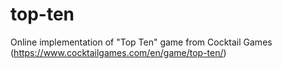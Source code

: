 # top-ten
Online implementation of "Top Ten" game from Cocktail Games (https://www.cocktailgames.com/en/game/top-ten/)
